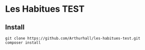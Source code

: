 # Les Habitues TEST

## Install

```shell
git clone https://github.com/Arthurhall/les-habitues-test.git
composer install
```
